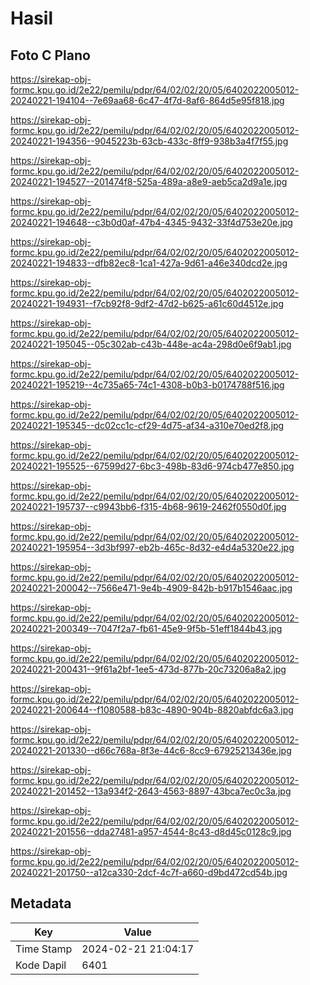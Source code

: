 # Hasil

## Foto C Plano

https://sirekap-obj-formc.kpu.go.id/2e22/pemilu/pdpr/64/02/02/20/05/6402022005012-20240221-194104--7e69aa68-6c47-4f7d-8af6-864d5e95f818.jpg

https://sirekap-obj-formc.kpu.go.id/2e22/pemilu/pdpr/64/02/02/20/05/6402022005012-20240221-194356--9045223b-63cb-433c-8ff9-938b3a4f7f55.jpg

https://sirekap-obj-formc.kpu.go.id/2e22/pemilu/pdpr/64/02/02/20/05/6402022005012-20240221-194527--201474f8-525a-489a-a8e9-aeb5ca2d9a1e.jpg

https://sirekap-obj-formc.kpu.go.id/2e22/pemilu/pdpr/64/02/02/20/05/6402022005012-20240221-194648--c3b0d0af-47b4-4345-9432-33f4d753e20e.jpg

https://sirekap-obj-formc.kpu.go.id/2e22/pemilu/pdpr/64/02/02/20/05/6402022005012-20240221-194833--dfb82ec8-1ca1-427a-9d61-a46e340dcd2e.jpg

https://sirekap-obj-formc.kpu.go.id/2e22/pemilu/pdpr/64/02/02/20/05/6402022005012-20240221-194931--f7cb92f8-9df2-47d2-b625-a61c60d4512e.jpg

https://sirekap-obj-formc.kpu.go.id/2e22/pemilu/pdpr/64/02/02/20/05/6402022005012-20240221-195045--05c302ab-c43b-448e-ac4a-298d0e6f9ab1.jpg

https://sirekap-obj-formc.kpu.go.id/2e22/pemilu/pdpr/64/02/02/20/05/6402022005012-20240221-195219--4c735a65-74c1-4308-b0b3-b0174788f516.jpg

https://sirekap-obj-formc.kpu.go.id/2e22/pemilu/pdpr/64/02/02/20/05/6402022005012-20240221-195345--dc02cc1c-cf29-4d75-af34-a310e70ed2f8.jpg

https://sirekap-obj-formc.kpu.go.id/2e22/pemilu/pdpr/64/02/02/20/05/6402022005012-20240221-195525--67599d27-6bc3-498b-83d6-974cb477e850.jpg

https://sirekap-obj-formc.kpu.go.id/2e22/pemilu/pdpr/64/02/02/20/05/6402022005012-20240221-195737--c9943bb6-f315-4b68-9619-2462f0550d0f.jpg

https://sirekap-obj-formc.kpu.go.id/2e22/pemilu/pdpr/64/02/02/20/05/6402022005012-20240221-195954--3d3bf997-eb2b-465c-8d32-e4d4a5320e22.jpg

https://sirekap-obj-formc.kpu.go.id/2e22/pemilu/pdpr/64/02/02/20/05/6402022005012-20240221-200042--7566e471-9e4b-4909-842b-b917b1546aac.jpg

https://sirekap-obj-formc.kpu.go.id/2e22/pemilu/pdpr/64/02/02/20/05/6402022005012-20240221-200349--7047f2a7-fb61-45e9-9f5b-51eff1844b43.jpg

https://sirekap-obj-formc.kpu.go.id/2e22/pemilu/pdpr/64/02/02/20/05/6402022005012-20240221-200431--9f61a2bf-1ee5-473d-877b-20c73206a8a2.jpg

https://sirekap-obj-formc.kpu.go.id/2e22/pemilu/pdpr/64/02/02/20/05/6402022005012-20240221-200644--f1080588-b83c-4890-904b-8820abfdc6a3.jpg

https://sirekap-obj-formc.kpu.go.id/2e22/pemilu/pdpr/64/02/02/20/05/6402022005012-20240221-201330--d66c768a-8f3e-44c6-8cc9-67925213436e.jpg

https://sirekap-obj-formc.kpu.go.id/2e22/pemilu/pdpr/64/02/02/20/05/6402022005012-20240221-201452--13a934f2-2643-4563-8897-43bca7ec0c3a.jpg

https://sirekap-obj-formc.kpu.go.id/2e22/pemilu/pdpr/64/02/02/20/05/6402022005012-20240221-201556--dda27481-a957-4544-8c43-d8d45c0128c9.jpg

https://sirekap-obj-formc.kpu.go.id/2e22/pemilu/pdpr/64/02/02/20/05/6402022005012-20240221-201750--a12ca330-2dcf-4c7f-a660-d9bd472cd54b.jpg


## Metadata

| Key        | Value               |
| ---------- | ------------------- |
| Time Stamp | 2024-02-21 21:04:17 |
| Kode Dapil | 6401                |



